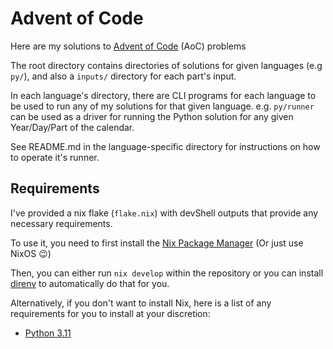 # Advent of Code

Here are my solutions to [Advent of Code](https://adventofcode.com/) (AoC) problems 

The root directory contains directories of solutions for given languages (e.g `py/`), and also a `inputs/` directory for each part's input.

In each language's directory, there are CLI programs for each language to be used to run any of my solutions for that given language. e.g. `py/runner` can be used as a driver for running the Python solution for any given Year/Day/Part of the calendar.

See README.md in the language-specific directory for instructions on how to operate it's runner.


## Requirements

I've provided a nix flake (`flake.nix`) with devShell outputs that provide any necessary requirements.

To use it, you need to first install the [Nix Package Manager](https://nixos.org/download) (Or just use NixOS 😉)

Then, you can either run `nix develop` within the repository or you can install [direnv](https://direnv.net/) to automatically do that for you.

Alternatively, if you don't want to install Nix, here is a list of any requirements for you to install at your discretion:

* [Python 3.11](https://www.python.org/downloads/release/python-3110/)
